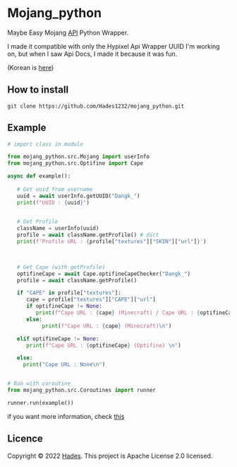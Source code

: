 # Mojang_python
Maybe Easy Mojang [API](https://mojang-api-docs.netlify.app/index.html) Python Wrapper.</br>

I made it compatible with only the Hypixel Api Wrapper UUID I'm working on, but when I saw Api Docs, I made it because it was fun.

(Korean is [here](https://github.com/Hades1232/mojang_python/blob/master/README.ko.md))

## How to install

```
git clone https://github.com/Hades1232/mojang_python.git 
```


## Example

```py
# import class in module

from mojang_python.src.Mojang import userInfo
from mojang_python.src.Optifine import Cape

async def example():
   
   # Get uuid from username
   uuid = await userInfo.getUUID("Dangk_")
   print(f"UUID : {uuid}")

   
   # Get Profile
   className = userInfo(uuid)
   profile = await className.getProfile() # dict
   print(f'Profile URL : {profile["textures"]["SKIN"]["url"]}')


   
   # Get Cape (with getProfile)
   optifineCape = await Cape.optifineCapeChecker("Dangk_")
   profile = await className.getProfile()

   if "CAPE" in profile["textures"]:
      cape = profile["textures"]["CAPE"]["url"]
      if optifineCape != None:
         print(f"Cape URL : {cape} (Minecraft) / Cape URL : {optifineCape} (Optifine)\n")
      else:
           print(f"Cape URL : {cape} (Minecraft)\n")

   elif optifineCape != None:
      print(f"Cape URL : {optifineCape} (Optifine) \n")

   else:
     print("Cape URL : None\n")


# Run with coroutine
from mojang_python.src.Coroutines import runner

runner.run(example())


```

if you want more information, check [this](https://github.com/Hades1232/mojang_python/blob/master/example.py)


    
## Licence

Copyright © 2022 [Hades](https://github.com/Hades1232).
This project is Apache License 2.0 licensed.




